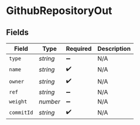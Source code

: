 # GithubRepositoryOut


## Fields

| Field              | Type               | Required           | Description        |
| ------------------ | ------------------ | ------------------ | ------------------ |
| `type`             | *string*           | :heavy_minus_sign: | N/A                |
| `name`             | *string*           | :heavy_check_mark: | N/A                |
| `owner`            | *string*           | :heavy_check_mark: | N/A                |
| `ref`              | *string*           | :heavy_minus_sign: | N/A                |
| `weight`           | *number*           | :heavy_minus_sign: | N/A                |
| `commitId`         | *string*           | :heavy_check_mark: | N/A                |